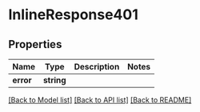 # InlineResponse401

## Properties
Name | Type | Description | Notes
------------ | ------------- | ------------- | -------------
**error** | **string** |  | 

[[Back to Model list]](../README.md#documentation-for-models) [[Back to API list]](../README.md#documentation-for-api-endpoints) [[Back to README]](../README.md)


